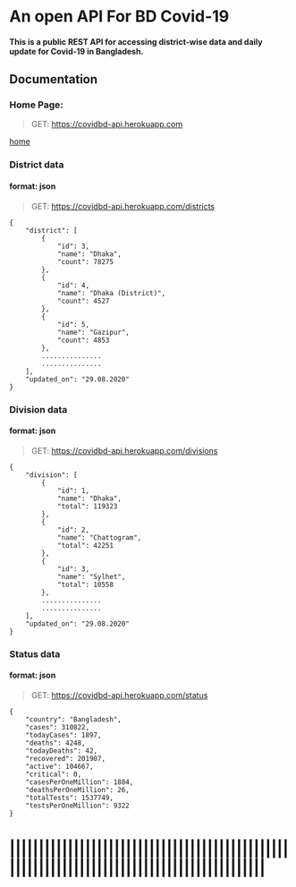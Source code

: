 # An open API For BD Covid-19
#### This is a public REST API for accessing district-wise data and daily update for Covid-19 in Bangladesh.

## Documentation

### Home Page:
> GET: https://covidbd-api.herokuapp.com

[home](https://github.com/rebornbd/covidbd-api/blob/master/img/home-02.png)

### District data
#### format: json

> GET: https://covidbd-api.herokuapp.com/districts

```
{
    "district": [
        {
            "id": 3,
            "name": "Dhaka",
            "count": 78275
        },
        {
            "id": 4,
            "name": "Dhaka (District)",
            "count": 4527
        },
        {
            "id": 5,
            "name": "Gazipur",
            "count": 4853
        },
        ...............
        ...............
    ],
    "updated_on": "29.08.2020"
}
```

### Division data
#### format: json

> GET: https://covidbd-api.herokuapp.com/divisions

```
{
    "division": [
        {
            "id": 1,
            "name": "Dhaka",
            "total": 119323
        },
        {
            "id": 2,
            "name": "Chattogram",
            "total": 42251
        },
        {
            "id": 3,
            "name": "Sylhet",
            "total": 10558
        },
        ...............
        ...............
    ],
    "updated_on": "29.08.2020"
}
```

### Status data
#### format: json

> GET: https://covidbd-api.herokuapp.com/status

```
{
    "country": "Bangladesh",
    "cases": 310822,
    "todayCases": 1897,
    "deaths": 4248,
    "todayDeaths": 42,
    "recovered": 201907,
    "active": 104667,
    "critical": 0,
    "casesPerOneMillion": 1884,
    "deathsPerOneMillion": 26,
    "totalTests": 1537749,
    "testsPerOneMillion": 9322
}
```

||||||||||||||||||||||||||||||||||||||||||||||||||||||||||||||||||||||||||||||||||||||||||||
============================================================================================

